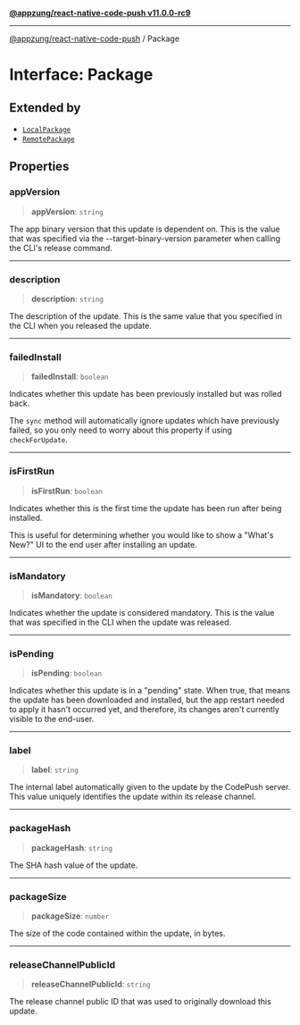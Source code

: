 [**@appzung/react-native-code-push v11.0.0-rc9**](../README.md)

---

[@appzung/react-native-code-push](../README.md) / Package

# Interface: Package

## Extended by

- [`LocalPackage`](LocalPackage.md)
- [`RemotePackage`](RemotePackage.md)

## Properties

### appVersion

> **appVersion**: `string`

The app binary version that this update is dependent on. This is the value that was
specified via the --target-binary-version parameter when calling the CLI's release command.

---

### description

> **description**: `string`

The description of the update. This is the same value that you specified in the CLI when you released the update.

---

### failedInstall

> **failedInstall**: `boolean`

Indicates whether this update has been previously installed but was rolled back.

The `sync` method will automatically ignore updates which have previously failed, so you only need to worry about this property if using `checkForUpdate`.

---

### isFirstRun

> **isFirstRun**: `boolean`

Indicates whether this is the first time the update has been run after being installed.

This is useful for determining whether you would like to show a "What's New?" UI to the end user after installing an update.

---

### isMandatory

> **isMandatory**: `boolean`

Indicates whether the update is considered mandatory. This is the value that was specified in the CLI when the update was released.

---

### isPending

> **isPending**: `boolean`

Indicates whether this update is in a "pending" state. When true, that means the update has been downloaded and installed, but the app restart
needed to apply it hasn't occurred yet, and therefore, its changes aren't currently visible to the end-user.

---

### label

> **label**: `string`

The internal label automatically given to the update by the CodePush server. This value uniquely identifies the update within its release channel.

---

### packageHash

> **packageHash**: `string`

The SHA hash value of the update.

---

### packageSize

> **packageSize**: `number`

The size of the code contained within the update, in bytes.

---

### releaseChannelPublicId

> **releaseChannelPublicId**: `string`

The release channel public ID that was used to originally download this update.
